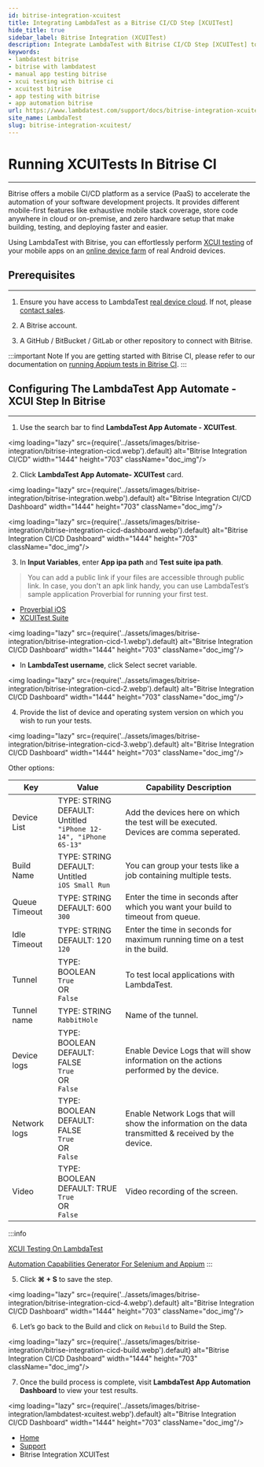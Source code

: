 ```yaml
---
id: bitrise-integration-xcuitest
title: Integrating LambdaTest as a Bitrise CI/CD Step [XCUITest] 
hide_title: true
sidebar_label: Bitrise Integration (XCUITest)
description: Integrate LambdaTest with Bitrise CI/CD Step [XCUITest] to run your XCUITest workflow successfully on LambdaTest.
keywords:
- lambdatest bitrise 
- bitrise with lambdatest
- manual app testing bitrise
- xcui testing with bitrise ci
- xcuitest bitrise
- app testing with bitrise 
- app automation bitrise
url: https://www.lambdatest.com/support/docs/bitrise-integration-xcuitest/
site_name: LambdaTest
slug: bitrise-integration-xcuitest/
---
```

<script type="application/ld+json"
      dangerouslySetInnerHTML={{ __html: JSON.stringify({
       "@context": "https://schema.org",
        "@type": "BreadcrumbList",
        "itemListElement": [{
          "@type": "ListItem",
          "position": 1,
          "name": "Home",
          "item": "https://www.lambdatest.com"
        },{
          "@type": "ListItem",
          "position": 2,
          "name": "Support",
          "item": "https://www.lambdatest.com/support/docs/"
        },{
          "@type": "ListItem",
          "position": 3,
          "name": "Integrating LambdaTest as a Bitrise CI/CD Step [XCUITest]",
          "item": "https://www.lambdatest.com/support/docs/bitrise-integration-xcuitest/"
        }]
      })
    }}
></script>

# Running XCUITests In Bitrise CI 
***

Bitrise offers a mobile CI/CD platform as a service (PaaS) to accelerate the automation of your software development projects. It provides different mobile-first features like exhaustive mobile stack coverage, store code anywhere in cloud or on-premise, and zero hardware setup that make building, testing, and deploying faster and easier.

Using LambdaTest with Bitrise, you can effortlessly perform [XCUI testing](https://www.lambdatest.com/xcuitest-app-testing) of your mobile apps on an [online device farm](https://www.lambdatest.com/online-device-farm) of real Android devices.

## Prerequisites
***

1. Ensure you have access to LambdaTest [real device cloud](https://www.lambdatest.com/real-device-cloud). If not, please [contact sales](https://www.lambdatest.com/contact-us).

2. A Bitrise account.

3. A GitHub / BitBucket / GitLab or other repository to connect with Bitrise.

:::important Note
If you are getting started with Bitrise CI, please refer to our documentation on [running Appium tests in Bitrise CI](https://www.lambdatest.com/support/docs/bitrise-integration/). 
:::

## Configuring The LambdaTest App Automate - XCUI Step In Bitrise
***
1. Use the search bar to find **LambdaTest App Automate - XCUITest**.

<img loading="lazy" src={require('../assets/images/bitrise-integration/bitrise-integration-cicd.webp').default} alt="Bitrise Integration CI/CD" width="1444" height="703"  className="doc_img"/>

2. Click **LambdaTest App Automate- XCUITest** card.

<img loading="lazy" src={require('../assets/images/bitrise-integration/bitrise-integration.webp').default} alt="Bitrise Integration CI/CD Dashboard" width="1444" height="703"  className="doc_img"/>



<img loading="lazy" src={require('../assets/images/bitrise-integration/bitrise-integration-cicd-dashboard.webp').default} alt="Bitrise Integration CI/CD Dashboard" width="1444" height="703"  className="doc_img"/>

3. In **Input Variables**, enter **App ipa path** and **Test suite ipa path**.

> You can add a public link if your files are accessible through public link. In case, you don't an apk link handy, you can use LambdaTest’s sample application Proverbial for running your first test.
* [Proverbial iOS](https://prod-mobile-artefacts.lambdatest.com/assets/docs/proverbial_ios.ipa)
* [XCUITest Suite](https://prod-mobile-artefacts.lambdatest.com/assets/docs/proverbial_ios_xcuitest.ipa)

<img loading="lazy" src={require('../assets/images/bitrise-integration/bitrise-integration-cicd-1.webp').default} alt="Bitrise Integration CI/CD Dashboard" width="1444" height="703"  className="doc_img"/>

* In **LambdaTest username**, click Select secret variable.

<img loading="lazy" src={require('../assets/images/bitrise-integration/bitrise-integration-cicd-2.webp').default} alt="Bitrise Integration CI/CD Dashboard" width="1444" height="703"  className="doc_img"/>

4. Provide the list of device and operating system version on which you wish to run your tests.

<img loading="lazy" src={require('../assets/images/bitrise-integration/bitrise-integration-cicd-3.webp').default} alt="Bitrise Integration CI/CD Dashboard" width="1444" height="703"  className="doc_img"/>

Other options: 

| Key | Value | Capability Description 
| -------- | -----| ------------ | 
| Device List   |  TYPE: STRING<br/> DEFAULT: Untitled<br/> `"iPhone 12-14", "iPhone 6S-13"`|  Add the devices here on which the test will be executed.<br/> Devices are comma seperated.   | 
|Build Name  |   TYPE: STRING<br/> DEFAULT: Untitled<br/> `iOS Small Run` |  You can group your tests like a job containing multiple tests. | 
| Queue Timeout |  TYPE: STRING<br/> DEFAULT: 600<br/> `300` | Enter the time in seconds after which you want your build to timeout from queue.  | 
| Idle Timeout |  TYPE: STRING<br/> DEFAULT: 120<br/> `120` | Enter the time in seconds for maximum running time on a test in the build. | 
| Tunnel |  TYPE: BOOLEAN<br/> `True`<br/>OR<br/> `False` | To test local applications with LambdaTest. | 
| Tunnel name |  TYPE: STRING<br/> `RabbitHole` | Name of the tunnel. | 
| Device logs |  TYPE: BOOLEAN<br/> DEFAULT: FALSE<br/>`True`<br/>OR<br/> `False`| Enable Device Logs that will show information on the actions performed by the device. | 
| Network logs |   TYPE: BOOLEAN<br/> DEFAULT: FALSE<br/>`True`<br/>OR<br/> `False` | Enable Network Logs that will show the information on the data transmitted & received by the device. | 
| Video |   TYPE: BOOLEAN<br/> DEFAULT: TRUE<br/>`True`<br/>OR<br/> `False` | Video recording of the screen. | 

:::info

[XCUI Testing On LambdaTest](https://www.lambdatest.com/support/docs/getting-started-with-xcuitest/#capabilities-supported)

[Automation Capabilities Generator For Selenium and Appium](https://www.lambdatest.com/capabilities-generator/)
:::

5. Click **⌘ + S** to save the step.

<img loading="lazy" src={require('../assets/images/bitrise-integration/bitrise-integration-cicd-4.webp').default} alt="Bitrise Integration CI/CD Dashboard" width="1444" height="703"  className="doc_img"/>

6. Let’s go back to the Build and click on `Rebuild` to Build the Step.

<img loading="lazy" src={require('../assets/images/bitrise-integration/bitrise-integration-cicd-build.webp').default} alt="Bitrise Integration CI/CD Dashboard" width="1444" height="703"  className="doc_img"/>

7. Once the build process is complete, visit **LambdaTest App Automation Dashboard** to view your test results.

<img loading="lazy" src={require('../assets/images/bitrise-integration/lambdatest-xcuitest.webp').default} alt="Bitrise Integration CI/CD Dashboard" width="1444" height="703"  className="doc_img"/>

<nav aria-label="breadcrumbs">
  <ul className="breadcrumbs">
    <li className="breadcrumbs__item">
      <a className="breadcrumbs__link" target="_self" href="https://www.lambdatest.com">
        Home
      </a>
    </li>
    <li className="breadcrumbs__item">
      <a className="breadcrumbs__link" target="_self" href="https://www.lambdatest.com/support/docs/">
        Support
      </a>
    </li>
    <li className="breadcrumbs__item breadcrumbs__item--active">
      <span className="breadcrumbs__link">
       Bitrise Integration XCUITest</span>
    </li>
  </ul>
</nav>